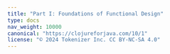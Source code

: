 ```yaml
---
title: "Part I: Foundations of Functional Design"
type: docs
nav_weight: 10000
canonical: "https://clojureforjava.com/10/1"
license: "© 2024 Tokenizer Inc. CC BY-NC-SA 4.0"
---
```

